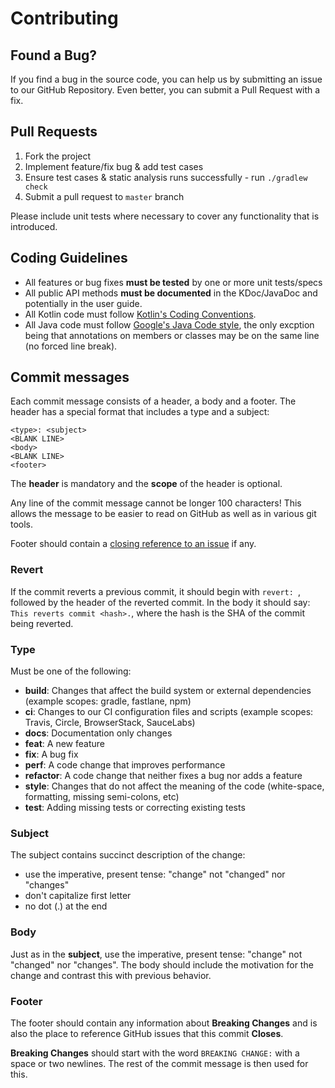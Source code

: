 # Contributing
## Found a Bug?
If you find a bug in the source code, you can help us by submitting an issue to our GitHub Repository. Even better, you can submit a Pull Request with a fix.

## Pull Requests
1. Fork the project
2. Implement feature/fix bug & add test cases
3. Ensure test cases & static analysis runs successfully - run `./gradlew check`
4. Submit a pull request to `master` branch

Please include unit tests where necessary to cover any functionality that is introduced.

## Coding Guidelines
* All features or bug fixes **must be tested** by one or more unit tests/specs
* All public API methods **must be documented** in the KDoc/JavaDoc and potentially in the user guide.
* All Kotlin code must follow [Kotlin's Coding Conventions](https://kotlinlang.org/docs/reference/coding-conventions.html).
* All Java code must follow [Google's Java Code style](https://google.github.io/styleguide/javaguide.html), the only excption being that annotations on members or classes may be on the same line (no forced line break).

## Commit messages
Each commit message consists of a header, a body and a footer. The header has a special format that includes a type and a subject:

```
<type>: <subject>
<BLANK LINE>
<body>
<BLANK LINE>
<footer>
```

The **header** is mandatory and the **scope** of the header is optional.

Any line of the commit message cannot be longer 100 characters! This allows the message to be easier
to read on GitHub as well as in various git tools.

Footer should contain a [closing reference to an issue](https://help.github.com/articles/closing-issues-via-commit-messages/) if any.

### Revert
If the commit reverts a previous commit, it should begin with `revert: `, followed by the header of the reverted commit. In the body it should say: `This reverts commit <hash>.`, where the hash is the SHA of the commit being reverted.

### Type
Must be one of the following:

* **build**: Changes that affect the build system or external dependencies (example scopes: gradle, fastlane, npm)
* **ci**: Changes to our CI configuration files and scripts (example scopes: Travis, Circle, BrowserStack, SauceLabs)
* **docs**: Documentation only changes
* **feat**: A new feature
* **fix**: A bug fix
* **perf**: A code change that improves performance
* **refactor**: A code change that neither fixes a bug nor adds a feature
* **style**: Changes that do not affect the meaning of the code (white-space, formatting, missing semi-colons, etc)
* **test**: Adding missing tests or correcting existing tests

### Subject
The subject contains succinct description of the change:

* use the imperative, present tense: "change" not "changed" nor "changes"
* don't capitalize first letter
* no dot (.) at the end

### Body
Just as in the **subject**, use the imperative, present tense: "change" not "changed" nor "changes".
The body should include the motivation for the change and contrast this with previous behavior.

### Footer
The footer should contain any information about **Breaking Changes** and is also the place to
reference GitHub issues that this commit **Closes**.

**Breaking Changes** should start with the word `BREAKING CHANGE:` with a space or two newlines. The rest of the commit message is then used for this.